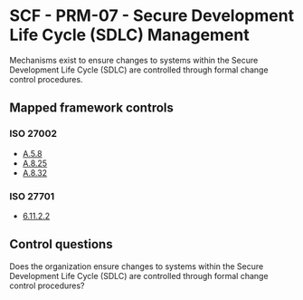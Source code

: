 # SCF - PRM-07 - Secure Development Life Cycle (SDLC) Management
Mechanisms exist to ensure changes to systems within the Secure Development Life Cycle (SDLC) are controlled through formal change control procedures. 
## Mapped framework controls
### ISO 27002
- [A.5.8](../iso27002/a-5.md#a58)
- [A.8.25](../iso27002/a-8.md#a825)
- [A.8.32](../iso27002/a-8.md#a832)
  
### ISO 27701
- [6.11.2.2](../iso27701/61122.md)
  
## Control questions
Does the organization ensure changes to systems within the Secure Development Life Cycle (SDLC) are controlled through formal change control procedures? 
  